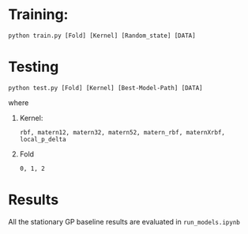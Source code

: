 # Training:
```
python train.py [Fold] [Kernel] [Random_state] [DATA]
```
# Testing
```
python test.py [Fold] [Kernel] [Best-Model-Path] [DATA]
```

where
1. Kernel: 

    `rbf, matern12, matern32, matern52, matern_rbf, maternXrbf, local_p_delta`

2. Fold

    `0, 1, 2`

# Results
All the stationary GP baseline results are evaluated in `run_models.ipynb`

